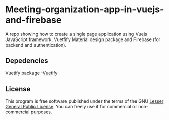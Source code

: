 # Meeting-organization-app-in-vuejs-and-firebase
A repo showing how to create a single page application using Vuejs JavaScript framework, Vuetfify Material design package and Firebase (for backend and authentication).

## Depedencies
Vuetify package -[Vuetify](https://vuetifyjs.com)




## License
This program is free software published under the terms of the GNU [Lesser General Public License](http://www.gnu.org/copyleft/lesser.html).
You can freely use it for commercial or non-commercial purposes.
